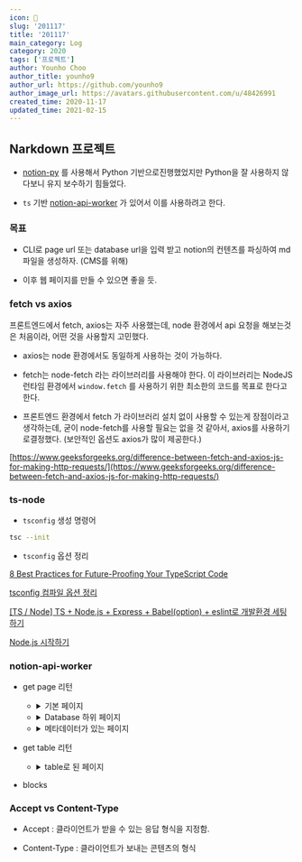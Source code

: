 ```yaml
---
icon: 📆
slug: '201117'
title: '201117'
main_category: Log
category: 2020
tags: ['프로젝트']
author: Younho Choo
author_title: younho9
author_url: https://github.com/younho9
author_image_url: https://avatars.githubusercontent.com/u/48426991
created_time: 2020-11-17
updated_time: 2021-02-15
---
```


## Narkdown 프로젝트

- [notion-py](https://github.com/jamalex/notion-py) 를 사용해서 Python 기반으로진행했었지만 Python을 잘 사용하지 않다보니 유지 보수하기 힘들었다.

- `ts` 기반 [notion-api-worker](https://github.com/splitbee/notion-api-worker) 가 있어서 이를 사용하려고 한다.

### 목표

- CLI로 page url 또는 database url을 입력 받고 notion의 컨텐츠를 파싱하여 md 파일을 생성하자. (CMS를 위해)

- 이후 웹 페이지를 만들 수 있으면 좋을 듯.

### fetch vs axios

프론트엔드에서 fetch, axios는 자주 사용했는데, node 환경에서 api 요청을 해보는것은 처음이라, 어떤 것을 사용할지 고민했다.

- axios는 node 환경에서도 동일하게 사용하는 것이 가능하다.

- fetch는 node-fetch 라는 라이브러리를 사용해야 한다. 이 라이브러리는 NodeJS 런타임 환경에서 `window.fetch` 를 사용하기 위한 최소한의 코드를 목표로 한다고 한다.

- 프론트엔드 환경에서 fetch 가 라이브러리 설치 없이 사용할 수 있는게 장점이라고생각하는데, 굳이 node-fetch를 사용할 필요는 없을 것 같아서, axios를 사용하기로결정했다. (보안적인 옵션도 axios가 많이 제공한다.)

[https://www.geeksforgeeks.org/difference-between-fetch-and-axios-js-for-making-http-requests/](https://www.geeksforgeeks.org/difference-between-fetch-and-axios-js-for-making-http-requests/)

### ts-node

- `tsconfig` 생성 명령어

```bash
tsc --init
```

- `tsconfig` 옵션 정리

[8 Best Practices for Future-Proofing Your TypeScript Code](https://medium.com/better-programming/8-best-practices-for-future-proofing-your-typescript-code-2600fb7d8063)

[tsconfig 컴파일 옵션 정리](https://valuefactory.tistory.com/453)

[[TS / Node] TS + Node.js + Express + Babel(option) + eslint로 개발환경 세팅하기](https://hack-jam.tistory.com/27)

[Node.js 시작하기](https://radlohead.gitbook.io/typescript-deep-dive/nodejs)

### notion-api-worker

- get page 리턴

  - <details><summary>기본 페이지</summary>

    ```json
    {
      "847c0e9b-15a1-42c9-9392-ca2f817c4eac": {
        "role": "editor",
        "value": {
          "id": "847c0e9b-15a1-42c9-9392-ca2f817c4eac",
          "version": 23,
          "type": "page",
          "properties": {
            "title": [["hello"]]
          },
          "content": ["cc1dee2e-269d-4cd0-a5a3-b1c3d72edf61"],
          "permissions": [
            {
              "role": "editor",
              "type": "user_permission",
              "user_id": "b21a69b3-a19b-438c-b599-e850190836a3"
            }
          ],
          "created_time": 1605604740000,
          "last_edited_time": 1605604740000,
          "parent_id": "ee7c0178-18cf-474e-a665-83f2432f545f",
          "parent_table": "space",
          "alive": true,
          "created_by_table": "notion_user",
          "created_by_id": "b21a69b3-a19b-438c-b599-e850190836a3",
          "last_edited_by_table": "notion_user",
          "last_edited_by_id": "b21a69b3-a19b-438c-b599-e850190836a3",
          "shard_id": 1004639,
          "space_id": "ee7c0178-18cf-474e-a665-83f2432f545f"
        }
      },
      "cc1dee2e-269d-4cd0-a5a3-b1c3d72edf61": {
        "role": "editor",
        "value": {
          "id": "cc1dee2e-269d-4cd0-a5a3-b1c3d72edf61",
          "version": 12,
          "type": "text",
          "properties": {
            "title": [["1234"]]
          },
          "created_time": 1605604740000,
          "last_edited_time": 1605604740000,
          "parent_id": "847c0e9b-15a1-42c9-9392-ca2f817c4eac",
          "parent_table": "block",
          "alive": true,
          "created_by_table": "notion_user",
          "created_by_id": "b21a69b3-a19b-438c-b599-e850190836a3",
          "last_edited_by_table": "notion_user",
          "last_edited_by_id": "b21a69b3-a19b-438c-b599-e850190836a3",
          "shard_id": 1004639,
          "space_id": "ee7c0178-18cf-474e-a665-83f2432f545f"
        }
      }
    }
    ```

    </details>

  - <details><summary>Database 하위 페이지</summary>

    ```json
    {
      "15afa14b-8f9c-4b6c-97cc-46375c775cc5": {
        "role": "reader",
        "value": {
          "id": "15afa14b-8f9c-4b6c-97cc-46375c775cc5",
          "version": 25,
          "type": "page",
          "properties": [Object],
          "created_time": 1605517260000,
          "last_edited_time": 1605602760000,
          // 부모 Id
          // 데이터베이스의 경우 collection_id
          "parent_id": "e543505f-be64-46cd-9c55-07117dc85a92",
          // 부모
          "parent_table": "collection",
          "alive": true,
          "created_by_table": "notion_user",
          // user_id
          "created_by_id": "b21a69b3-a19b-438c-b599-e850190836a3",
          "last_edited_by_table": "notion_user",
          "last_edited_by_id": "b21a69b3-a19b-438c-b599-e850190836a3",
          "shard_id": 1004639,
          "space_id": "ee7c0178-18cf-474e-a665-83f2432f545f"
        }
      },

      // 부모가 space가 아닌 경우 부모
      "acc3dfd0-339e-4cac-b5ba-ae8673fddfad": {
        "role": "reader",
        "value": {
          "id": "acc3dfd0-339e-4cac-b5ba-ae8673fddfad",
          "version": 106,
          "type": "collection_view_page",
          "view_ids": [Array],
          "collection_id": "e543505f-be64-46cd-9c55-07117dc85a92",
          "format": [Object],
          "permissions": [Array],
          "created_time": 1600223639505,
          "last_edited_time": 1605594780000,
          "parent_id": "ee7c0178-18cf-474e-a665-83f2432f545f",
          "parent_table": "space",
          "alive": true,
          "created_by_table": "notion_user",
          "created_by_id": "b21a69b3-a19b-438c-b599-e850190836a3",
          "last_edited_by_table": "notion_user",
          "last_edited_by_id": "b21a69b3-a19b-438c-b599-e850190836a3",
          "shard_id": 1004639,
          "space_id": "ee7c0178-18cf-474e-a665-83f2432f545f"
        }
      }
    }
    ```

    </details>

  - <details><summary>메타데이터가 있는 페이지</summary>

    ```json
    {
      "1c7c8eb6-ec3b-42fb-b950-63abd3c9bd61": {
        "role": "reader",
        "value": {
          "id": "1c7c8eb6-ec3b-42fb-b950-63abd3c9bd61",
          "version": 6,
          "type": "page",
          // 데이터베이스 하위에 있는 페이지의 메타데이터 부모 데이터베이스에 접근해서 가져와야 함.
          "properties": {
            "RXKJ": [
              // 여러 태그 목록이 문자열 ',' 로 구분되어 옴.
              ["hello,bye"]
            ],
            "fb_;": [["🛠 In Progress"]],
            "qS^H": [["Test"]],
            "title": [["asdf"], ["의 사본"]]
          },
          // 전체 페이지, 작은 페이지 사이즈일 때 함께 옴, 없으면 안옴.
          "format": {
            "page_icon": "🚡",
            // link인 경우는 링크
            "page_cover": "https://user-images.githubusercontent.com/1440854/79684011-6c948280-822e-11ea-9e23-1644903796fb.png",
            // 업로드인 경우 https://s3-us-west-2.amazonaws.com/secure.notion-static.com/d53a69fd-a3e1-4914-b014-63158a1078a2/blue.png
            // 기본 제공인 경우 /images/blue.png => https://notion.so/images/blue.png로 접근 가능
            "page_cover_position": 0.5,
            "page_full_width": true,
            "page_small_text": true
          },
          "created_time": 1605594821014,
          "last_edited_time": 1605603000000,
          "parent_id": "e543505f-be64-46cd-9c55-07117dc85a92",
          "parent_table": "collection",
          "alive": true,
          "copied_from": "15afa14b-8f9c-4b6c-97cc-46375c775cc5",
          "created_by_table": "notion_user",
          "created_by_id": "b21a69b3-a19b-438c-b599-e850190836a3",
          "last_edited_by_table": "notion_user",
          "last_edited_by_id": "b21a69b3-a19b-438c-b599-e850190836a3",
          "shard_id": 1004639,
          "space_id": "ee7c0178-18cf-474e-a665-83f2432f545f"
        }
      },
      "acc3dfd0-339e-4cac-b5ba-ae8673fddfad": {
        "role": "reader",
        "value": {
          "id": "acc3dfd0-339e-4cac-b5ba-ae8673fddfad",
          "version": 106,
          "type": "collection_view_page",
          "view_ids": [
            "be43c1c8-dd64-4cfb-9df9-efd97d8af60a",
            "cfabb574-6051-47ed-9c14-ea3a1b6aead7",
            "87cdd007-d8d6-464c-82f2-c7a4153bab0d",
            "c09c2c36-0419-4bff-8195-bf6c2b897d6f",
            "e0d39abd-4d7b-4c5c-9ce9-4984a3315932",
            "83b3d2a6-6f63-4940-987d-1142e51da175"
          ],
          "collection_id": "e543505f-be64-46cd-9c55-07117dc85a92",
          "format": {
            "page_cover_position": 0.6
          },
          "permissions": [
            {
              "role": "editor",
              "type": "user_permission",
              "user_id": "b21a69b3-a19b-438c-b599-e850190836a3"
            },
            {
              "role": "reader",
              "type": "public_permission"
            }
          ],
          "created_time": 1600223639505,
          "last_edited_time": 1605594780000,
          "parent_id": "ee7c0178-18cf-474e-a665-83f2432f545f",
          "parent_table": "space",
          "alive": true,
          "created_by_table": "notion_user",
          "created_by_id": "b21a69b3-a19b-438c-b599-e850190836a3",
          "last_edited_by_table": "notion_user",
          "last_edited_by_id": "b21a69b3-a19b-438c-b599-e850190836a3",
          "shard_id": 1004639,
          "space_id": "ee7c0178-18cf-474e-a665-83f2432f545f"
        }
      }
    }
    ```

    </details>

- get table 리턴

  - <details><summary>table로 된 페이지</summary>

    ```json
    [
      {
        "id": "11acfd54-2ee8-4640-b3fb-1782ce9b8caa",
        "Status": "🖨 Published",
        "Category": "Test",
        "Name": "Basic Blocks"
      },
      {
        "id": "084bbefe-7f25-481a-bfbb-e8aff2152e4f",
        "Status": "🖨 Published",
        "Category": "Test",
        "Name": "Copy of Basic Blocks"
      },
      {
        "id": "24786a8a-3d7d-4dfd-854d-ac40559c9f82",
        "Status": "🖨 Published",
        "Category": "Test",
        "Name": "Code Blocks"
      },
      {
        "id": "74bbb810-9a68-499f-8f12-25dcce846f02",
        "Status": "🖨 Published",
        "Category": "Test",
        "Name": "Embed Blocks"
      },
      {
        "id": "2df7176f-d58f-4c42-921b-55e9bbf0e92e",
        "Status": "🖨 Published",
        "Category": "Test",
        "Name": "Table Blocks"
      },
      {
        "id": "30894478-96e6-4f95-9095-d84be27a82a9",
        "Status": "🖨 Published",
        "Category": "Test",
        "Name": "Page Blocks"
      },
      {
        "id": "cee84696-242a-4f6e-953a-2c7ecb8b1603",
        "Status": "🖨 Published",
        "Category": "Test",
        "Name": "Advanced Blocks"
      },
      {
        "id": "64c69eaf-268a-4076-bf48-d8ee5f2ca8c8",
        "Status": "🖨 Published",
        "Category": "Test",
        "Name": "Linked Page"
      },
      {
        "id": "6a8383c0-0a12-4859-9edc-2fe41e9cbe75",
        "Status": "🖨 Published",
        "Category": "Test",
        "Name": "Recursive embed Image"
      },
      {
        "id": "d10a7885-58f0-4ba9-b9a4-fb357ab796e8",
        "Status": "🖨 Published",
        "Category": "Example",
        "Name": "Example Pages"
      },
      {
        "id": "1c7c8eb6-ec3b-42fb-b950-63abd3c9bd61",
        "Tags": ["hello", "bye"],
        "Status": "🛠 In Progress",
        "Category": "Test",
        "Name": "asdf의 사본"
      },
      // 완전히 안지웠을 때는 빈문자열로 옴.
      {
        "id": "e8b450e4-f686-4d0b-9212-6241e6099a0b",
        "Tags": [""],
        "Status": "",
        "Category": ""
      }
    ]
    ```

    </details>

- blocks

### Accept vs Content-Type

- Accept : 클라이언트가 받을 수 있는 응답 형식을 지정함.

- Content-Type : 클라이언트가 보내는 콘텐츠의 형식
